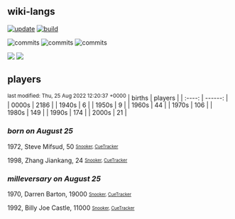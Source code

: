 ## wiki-langs
[![update](https://github.com/dreamerminsk/wiki-langs/actions/workflows/update-tables.yml/badge.svg)](https://github.com/dreamerminsk/wiki-langs/actions/workflows/update-tables.yml)
[![build](https://github.com/dreamerminsk/wiki-langs/actions/workflows/build.yml/badge.svg)](https://github.com/dreamerminsk/wiki-langs/actions/workflows/build.yml)

![commits](https://img.shields.io/github/commit-activity/y/dreamerminsk/wiki-langs)
![commits](https://img.shields.io/github/commit-activity/m/dreamerminsk/wiki-langs)
![commits](https://img.shields.io/github/commit-activity/w/dreamerminsk/wiki-langs)

![](https://img.shields.io/github/languages/code-size/dreamerminsk/wiki-langs)
![](https://img.shields.io/github/repo-size/dreamerminsk/wiki-langs)

## players
<sup>last modified: Thu, 25 Aug 2022 12:20:37 +0000</sup>
| births | players |
| :----: | ------: |
| 0000s | 2186 |
| 1940s | 6 |
| 1950s | 9 |
| 1960s | 44 |
| 1970s | 106 |
| 1980s | 149 |
| 1990s | 174 |
| 2000s | 21 |

### ***born on August 25***
1972, Steve Mifsud, 50 <sub><sup>[Snooker](http://www.snooker.org/res/index.asp?player=580), [CueTracker](http://cuetracker.net/Players/steve-mifsud/)</sup></sub>

1998, Zhang Jiankang, 24 <sub><sup>[Snooker](http://www.snooker.org/res/index.asp?player=2134), [CueTracker](http://cuetracker.net/Players/zhang-jiankang/)</sup></sub>


### ***milleversary on August 25***
1970, Darren Barton, 19000 <sub><sup>[Snooker](http://www.snooker.org/res/index.asp?player=1726), [CueTracker](http://cuetracker.net/Players/darren-barton/)</sup></sub>

1992, Billy Joe Castle, 11000 <sub><sup>[Snooker](http://www.snooker.org/res/index.asp?player=616), [CueTracker](http://cuetracker.net/Players/billy-joe-castle/)</sup></sub>



